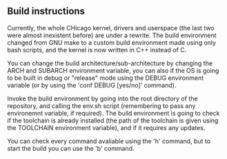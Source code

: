 ## Build instructions

Currently, the whole CHicago kernel, drivers and userspace (the last two were almost inexistent before) are under a rewrite.
The build environment changed from GNU make to a custom build environment made using only bash scripts, and the kernel is now written in C++ instead of C.

You can change the build architecture/sub-architecture by changing the ARCH and SUBARCH environment variable, you can also if the OS is going to be built in debug or "release" mode using the DEBUG environment variable (or by using the 'conf DEBUG [yes/no]' command).

Invoke the build environment by going into the root directory of the repository, and calling the env.sh script (remembering to pass any environemnt variable, if required).
The build environment is going to check if the toolchain is already installed (the path of the toolchain is given using the TOOLCHAIN environment variable), and if it requires any updates.

You can check every command avaliable using the 'h' command, but to start the build you can use the 'b' command.